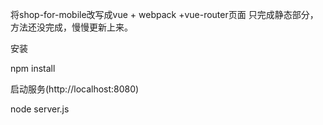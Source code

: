 
将shop-for-mobile改写成vue + webpack +vue-router页面
只完成静态部分，方法还没完成，慢慢更新上来。

安装

 npm install

启动服务(http://localhost:8080)

node server.js


